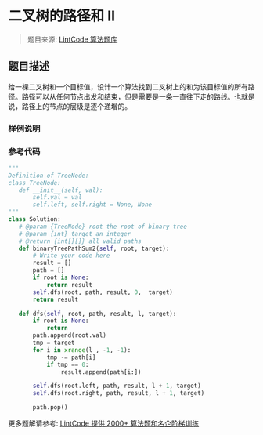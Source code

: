 # 二叉树的路径和 II
 > 题目来源: [LintCode 算法题库](https://www.lintcode.com/problem/binary-tree-path-sum-ii/?utm_source=sc-github-wzz)
 ## 题目描述
 给一棵二叉树和一个目标值，设计一个算法找到二叉树上的和为该目标值的所有路径。路径可以从任何节点出发和结束，但是需要是一条一直往下走的路线。也就是说，路径上的节点的层级是逐个递增的。
 ### 样例说明
 
 ### 参考代码
 ```python
"""
Definition of TreeNode:
class TreeNode:
    def __init__(self, val):
        self.val = val
        self.left, self.right = None, None
"""
class Solution:
    # @param {TreeNode} root the root of binary tree
    # @param {int} target an integer
    # @return {int[][]} all valid paths
    def binaryTreePathSum2(self, root, target):
        # Write your code here
        result = []
        path = []
        if root is None:
            return result
        self.dfs(root, path, result, 0,  target)
        return result

    def dfs(self, root, path, result, l, target):
        if root is None:
            return
        path.append(root.val)
        tmp = target
        for i in xrange(l , -1, -1):
            tmp -= path[i]
            if tmp == 0:
                result.append(path[i:])

        self.dfs(root.left, path, result, l + 1, target)
        self.dfs(root.right, path, result, l + 1, target)

        path.pop()
```
 更多题解请参考: [LintCode 提供 2000+ 算法题和名企阶梯训练](https://www.lintcode.com/problem/?utm_source=sc-github-wzz)